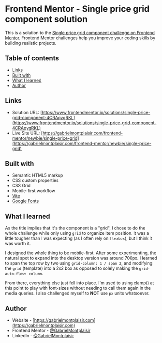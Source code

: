 # Frontend Mentor - Single price grid component solution

This is a solution to the [Single price grid component challenge on Frontend Mentor](https://www.frontendmentor.io/challenges/single-price-grid-component-5ce41129d0ff452fec5abbbc). Frontend Mentor challenges help you improve your coding skills by building realistic projects.

## Table of contents

- [Links](#links)
- [Built with](#built-with)
- [What I learned](#what-i-learned)
- [Author](#author)

## Links

- Solution URL: [https://www.frontendmentor.io/solutions/single-price-grid-component-4CRAqvgRKL](https://www.frontendmentor.io/solutions/single-price-grid-component-4CRAqvgRKL)
- Live Site URL: [https://gabrielmontplaisir.com/frontend-mentor/newbie/single-price-grid](https://gabrielmontplaisir.com/frontend-mentor/newbie/single-price-grid)

## Built with

- Semantic HTML5 markup
- CSS custom properties
- CSS Grid
- Mobile-first workflow
- [Vite](https://vitejs.dev/)
- [Google Fonts](https://fonts.google.com/)

## What I learned

As the title implies that it's the component is a "grid", I chose to do the whole challenge while only using `grid` to organize item position. It was a little tougher than I was expecting (as I often rely on `flexbox`), but I think it was worth it.

I designed the whole thing to be mobile-first. After some experimenting, the natural spot to expand into the desktop version was around 700px. I learned to span the top row by two using `grid-column: 1 / span 2`, and modifying the `grid` (template) into a 2x2 box as opposed to solely making the `grid-auto-flow: column`.

From there, everything else just fell into place. I'm used to using clamp() at this point to play with font-sizes without needing to call them again in the media queries. I also challenged myself to **NOT** use `px` units whatsoever.

## Author

- Website - [https://gabrielmontplaisir.com](https://gabrielmontplaisir.com)
- Frontend Mentor - [@GabrielMontplaisir](https://www.frontendmentor.io/profile/GabrielMontplaisir)
- LinkedIn - [@GabrielMontplaisir](https://www.linkedin.com/in/gabriel-montplaisir/)
